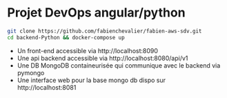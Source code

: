 # Projet DevOps angular/python

```bash
git clone https://github.com/fabienchevalier/fabien-aws-sdv.git
cd backend-Python && docker-compose up
```

- Un front-end accessible via http://localhost:8090
- Une api backend accessible via http://localhost:8080/api/v1
- Une DB MongoDB containeurisée qui communique avec le backend via pymongo
- Une interface web pour la base mongo db dispo sur http://localhost:8081

